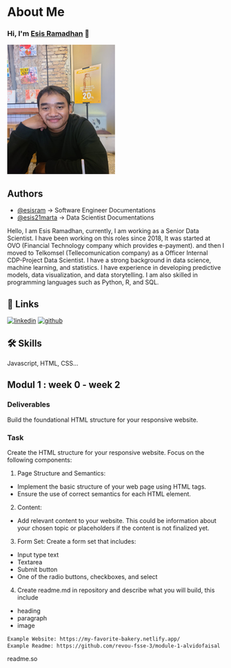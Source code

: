 # About Me

### Hi, I'm [Esis Ramadhan](https://github.com/esisram) 👋

<img src="global_picture/profile_picture.jpg" alt="Alt text" width="250" height='300'/>

## Authors

- [@esisram](https://www.github.com/esisram) -> Software Engineer Documentations
- [@esis21marta](https://www.github.com/esis21marta) -> Data Scientist Documentations

Hello, I am Esis Ramadhan, currently, I am working as a Senior Data Scientist. I have been working on this roles since 2018, It was started at OVO (Financial Technology company which provides e-payment). and then I moved to Telkomsel (Tellecomunication company) as a Officer Internal CDP-Project Data Scientist. I have a strong background in data science, machine learning, and statistics. I have experience in developing
predictive models, data visualization, and data storytelling. I am also skilled in programming languages such as Python, R, and SQL.

## 🔗 Links

[![linkedin](https://img.shields.io/badge/linkedin-0A66C2?style=for-the-badge&logo=linkedin&logoColor=white)](https://www.linkedin.com/in/esisramadhan/)
[![github](https://img.shields.io/badge/github-181717?style=for-the-badge&logo=github&logoColor=white)](https://www.github.com/esisram)

## 🛠 Skills

Javascript, HTML, CSS...

## Modul 1 : week 0 - week 2

### Deliverables

Build the foundational HTML structure for your responsive website.

### Task

Create the HTML structure for your responsive website. Focus on the following components:

1. Page Structure and Semantics:

- Implement the basic structure of your web page using HTML tags.
- Ensure the use of correct semantics for each HTML element.

2. Content:

- Add relevant content to your website. This could be information about your chosen topic or placeholders if the content is not finalized yet.

3. Form Set:
   Create a form set that includes:

- Input type text
- Textarea
- Submit button
- One of the radio buttons, checkboxes, and select

4. Create readme.md in repository and describe what you will build, this include

- heading
- paragraph
- image

```
Example Website: https://my-favorite-bakery.netlify.app/
Example Readme: https://github.com/revou-fsse-3/module-1-alvidofaisal
```

readme.so
